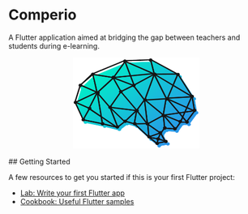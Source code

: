 # Comperio

A Flutter application aimed at bridging the gap between teachers and students during e-learning.
<br />
<p align="center">
  <a href="https://github.com/Ritik-code/e-chat-application" >
    <img src="images/comperio-logo.png" alt="Logo" width="250" height="180">
  </a>
  </p>
## Getting Started


A few resources to get you started if this is your first Flutter project:

- [Lab: Write your first Flutter app](https://flutter.dev/docs/get-started/codelab)
- [Cookbook: Useful Flutter samples](https://flutter.dev/docs/cookbook)


